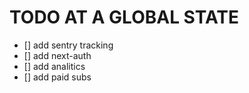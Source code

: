 # TODO AT A GLOBAL STATE

- [] add sentry tracking
- [] add next-auth
- [] add analitics
- [] add paid subs
